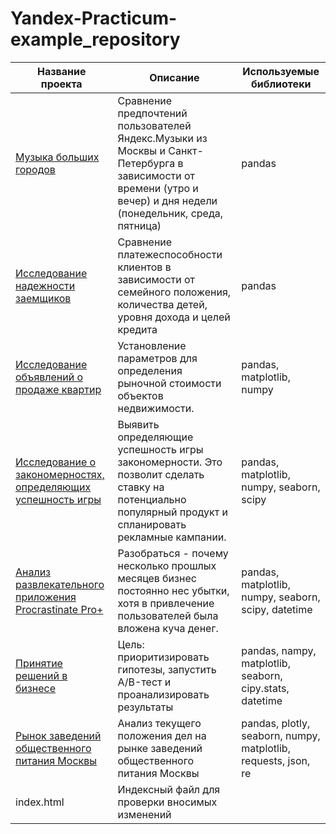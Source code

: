 # Yandex-Practicum-example_repository
Название проекта  |Описание|Используемые библиотеки
----------------|-----------------|----
[Музыка больших городов](https://github.com/SvetlanaAlekseevaa/Yandex-Practicum-example_repository/tree/main/music_of_big_city)          |Сравнение предпочтений пользователей Яндекс.Музыки из Москвы и Санкт-Петербурга в зависимости от времени (утро и вечер) и дня недели (понедельник, среда, пятница) |pandas
[Исследование надежности заемщиков](https://github.com/SvetlanaAlekseevaa/Yandex-Practicum-example_repository/tree/main/reliabillity_of_borrowers)       |Сравнение платежеспособности клиентов в зависимости от семейного положения, количества детей, уровня дохода и целей кредита |pandas
[Исследование объявлений о продаже квартир](https://github.com/SvetlanaAlekseevaa/Yandex-Practicum-example_repository/tree/main/sale_of_appartments)  | Установление параметров для определения рыночной стоимости объектов недвижимости.|pandas, matplotlib, numpy
[Исследование о закономерностях, определяющих успешность игры](https://github.com/SvetlanaAlekseevaa/Yandex-Practicum-example_repository/tree/main/success%20of%20the%20game)       | Выявить определяющие успешность игры закономерности. Это позволит сделать ставку на потенциально популярный продукт и спланировать рекламные кампании.|pandas, matplotlib, numpy, seaborn, scipy
[Анализ развлекательного приложения Procrastinate Pro+](https://github.com/SvetlanaAlekseevaa/Yandex-Practicum-example_repository/tree/main/procrastinate%20pro)    |Разобраться - почему несколько прошлых месяцев бизнес постоянно нес убытки, хотя в привлечение пользователей была вложена куча денег.| pandas, matplotlib, numpy, seaborn, scipy, datetime
[Принятие решений в бизнесе](https://github.com/SvetlanaAlekseevaa/Yandex-Practicum-example_repository/tree/main/decision%20making)| Цель: приоритизировать гипотезы, запустить A/B-тест и проанализировать результаты|pandas, nampy, matplotlib, seaborn, cipy.stats, datetime
[Рынок заведений общественного питания Москвы](https://github.com/SvetlanaAlekseevaa/Yandex-Practicum-example_repository/tree/main/food%20market)    | Анализ текущего положения дел на рынке заведений общественного питания Москвы|pandas, plotly, seaborn, numpy, matplotlib, requests, json, re
index.html      | Индексный файл для проверки вносимых изменений
